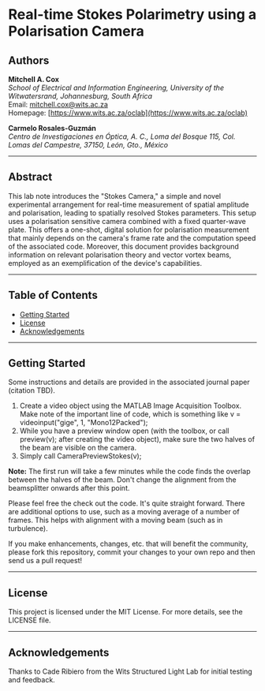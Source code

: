 # Real-time Stokes Polarimetry using a Polarisation Camera

## Authors

**Mitchell A. Cox**  
_School of Electrical and Information Engineering, University of the Witwatersrand, Johannesburg, South Africa_  
Email: [mitchell.cox@wits.ac.za](mailto:mitchell.cox@wits.ac.za)  
Homepage: [https://www.wits.ac.za/oclab](https://www.wits.ac.za/oclab)

**Carmelo Rosales-Guzmán**  
_Centro de Investigaciones en Óptica, A. C., Loma del Bosque 115, Col. Lomas del Campestre, 37150, León, Gto., México_

---

## Abstract

This lab note introduces the "Stokes Camera," a simple and novel experimental arrangement for real-time measurement of spatial amplitude and polarisation, leading to spatially resolved Stokes parameters. This setup uses a polarisation sensitive camera combined with a fixed quarter-wave plate. This offers a one-shot, digital solution for polarisation measurement that mainly depends on the camera's frame rate and the computation speed of the associated code. Moreover, this document provides background information on relevant polarisation theory and vector vortex beams, employed as an exemplification of the device's capabilities.

---

## Table of Contents

- [Getting Started](#getting-started)
- [License](#license)
- [Acknowledgements](#acknowledgements)

---

## Getting Started

Some instructions and details are provided in the associated journal paper (citation TBD).

1. Create a video object using the MATLAB Image Acquisition Toolbox. Make note of the important line of code, which is something like v = videoinput("gige", 1, "Mono12Packed");
2. While you have a preview window open (with the toolbox, or call preview(v); after creating the video object), make sure the two halves of the beam are visible on the camera.
3. Simply call CameraPreviewStokes(v); 

**Note:** The first run will take a few minutes while the code finds the overlap between the halves of the beam. Don't change the alignment from the beamsplitter onwards after this point.

Please feel free the check out the code. It's quite straight forward. There are additional options to use, such as a moving average of a number of frames. This helps with alignment with a moving beam (such as in turbulence).

If you make enhancements, changes, etc. that will benefit the community, please fork this repository, commit your changes to your own repo and then send us a pull request!

---

## License

This project is licensed under the MIT License. For more details, see the LICENSE file.

---

## Acknowledgements

Thanks to Cade Ribiero from the Wits Structured Light Lab for initial testing and feedback.

